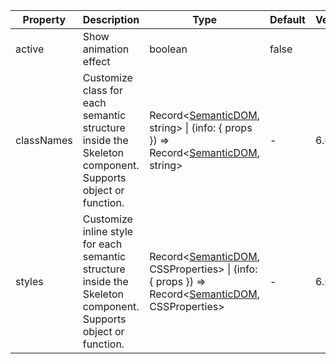 <Antd component="Alert" title="The following APIs are shared by Skeleton, Avatar, Button, Input, Image, Node." type="info" banner="true"></Antd>

| Property | Description | Type | Default | Version |
| --- | --- | --- | --- | --- |
| active | Show animation effect | boolean | false |
| classNames | Customize class for each semantic structure inside the Skeleton component. Supports object or function. | Record<[SemanticDOM](#semantic-dom), string> \| (info: { props }) => Record<[SemanticDOM](#semantic-dom), string> | - | 6.0.0 |
| styles | Customize inline style for each semantic structure inside the Skeleton component. Supports object or function. | Record<[SemanticDOM](#semantic-dom), CSSProperties> \| (info: { props }) => Record<[SemanticDOM](#semantic-dom), CSSProperties> | - | 6.0.0 |
